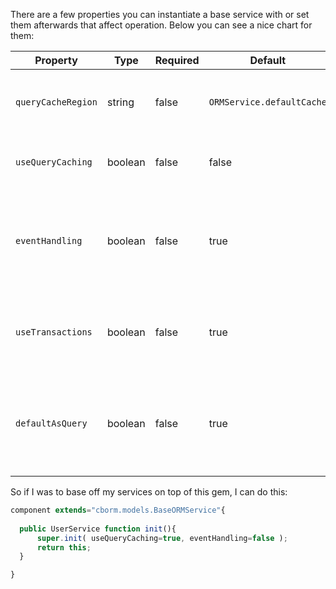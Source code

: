 There are a few properties you can instantiate a base service with or set them afterwards that affect operation. Below you can see a nice chart for them:


| Property | Type | Required | Default | Description |
| --- | --- | --- | --- | --- |
| `queryCacheRegion`  | string | false | `ORMService.defaultCache`  | The name of the secondary cache region to use when doing queries via this base service |
| `useQueryCaching`  | boolean | false | false | To enable the caching of queries used by this base service |
| `eventHandling`  | boolean | false | true | Announce interception events on *new()* operations and *save()* operations: *ORMPostNew, ORMPreSave, ORMPostSave* |
| `useTransactions`  | boolean | false | true | Enables ColdFusion safe transactions around all operations that either save, delete or update ORM entities |
| `defaultAsQuery`  | boolean | false | true | The bit that determines the default return value for list(), createCriteriaQuery() and executeQuery() as query or array of objects  |

So if I was to base off my services on top of this gem, I can do this:

```javascript
component extends="cborm.models.BaseORMService"{
  
  public UserService function init(){
      super.init( useQueryCaching=true, eventHandling=false );
      return this;	
  }

}
```